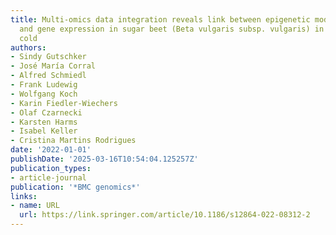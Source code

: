 ```yaml
---
title: Multi-omics data integration reveals link between epigenetic modifications
  and gene expression in sugar beet (Beta vulgaris subsp. vulgaris) in response to
  cold
authors:
- Sindy Gutschker
- José María Corral
- Alfred Schmiedl
- Frank Ludewig
- Wolfgang Koch
- Karin Fiedler-Wiechers
- Olaf Czarnecki
- Karsten Harms
- Isabel Keller
- Cristina Martins Rodrigues
date: '2022-01-01'
publishDate: '2025-03-16T10:54:04.125257Z'
publication_types:
- article-journal
publication: '*BMC genomics*'
links:
- name: URL
  url: https://link.springer.com/article/10.1186/s12864-022-08312-2
---
```

